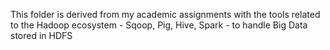 This folder is derived from my academic assignments with the tools related to the Hadoop ecosystem - Sqoop, Pig, Hive, Spark - to handle Big Data stored in HDFS
